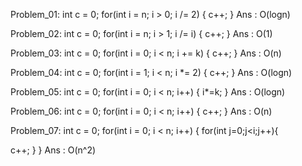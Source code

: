 Problem_01:
int c = 0;
for(int i = n; i > 0; i /= 2) {
c++;
}
Ans : O(logn)



Problem_02:
int c = 0;
for(int i = n; i > 1; i /= i) {
c++;
}
Ans : O(1)


Problem_03:
int c = 0;
for(int i = 0; i < n; i += k) {
c++;
}
Ans : O(n)

Problem_04:
int c = 0;
for(int i = 1; i < n; i *= 2) {
c++;
}
Ans : O(logn)


Problem_05:
int c = 0;
for(int i = 0; i < n; i++) {
i*=k;
}
Ans : O(logn)


Problem_06:
int c = 0;
for(int i = 0; i < n; i++) {
  c++;
}
Ans : O(n)


Problem_07:
int c = 0;
for(int i = 0; i < n; i++) {
   for(int j=0;j<i;j++){

  c++;
}
}
Ans : O(n^2)


